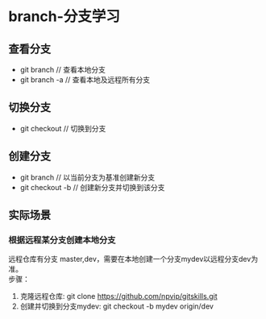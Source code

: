 # branch-分支学习

## 查看分支
* git branch // 查看本地分支
* git branch -a // 查看本地及远程所有分支

## 切换分支
* git checkout <branchname> // 切换到分支<branchname>

## 创建分支
* git branch <branchname> // 以当前分支为基准创建新分支<branchname>
* git checkout -b <branchname> // 创建新分支并切换到该分支


## 实际场景

### 根据远程某分支创建本地分支
远程仓库有分支 master,dev，需要在本地创建一个分支mydev以远程分支dev为准。  
步骤：
1. 克隆远程仓库: git clone https://github.com/npvip/gitskills.git
2. 创建并切换到分支mydev: git checkout -b mydev origin/dev
